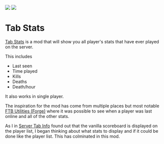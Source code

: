 [![](http://cf.way2muchnoise.eu/full_tab-stats_downloads.svg)](https://www.curseforge.com/minecraft/mc-mods/tab-stats)
[![](http://cf.way2muchnoise.eu/versions/tab-stats.svg)](https://www.curseforge.com/minecraft/mc-mods/tab-stats)
# Tab Stats
[Tab Stats](https://minecraft.curseforge.com/projects/tab-stats) is a mod that will show you all player's stats that have ever played on the server.   

This includes
 - Last seen
 - Time played
 - Kills
 - Deaths
 - Death/hour   
 
It also works in single player.

The inspiration for the mod has come from multiple places but most notable [FTB Utilities (Forge)](https://www.curseforge.com/minecraft/mc-mods/ftb-utilities-forge) where it was possible to see when a player was last online and all of the other stats.

As I in [Server Tab Info](https://www.curseforge.com/minecraft/mc-mods/server-tab-info) found out that the vanilla scoreboard is displayed on the player list, I began thinking about what stats to display and if it could be done like the player list.
This has colminated in this mod.
